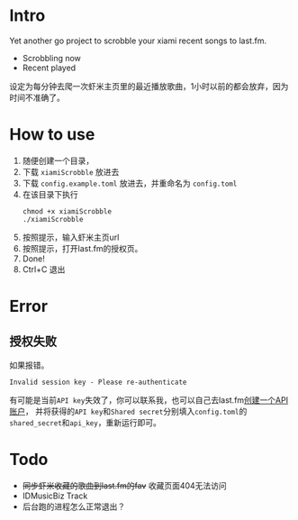 # Intro
Yet another go project to scrobble your xiami recent songs to last.fm.

- Scrobbling now
- Recent played

设定为每分钟去爬一次虾米主页里的最近播放歌曲，1小时以前的都会放弃，因为时间不准确了。

# How to use
1. 随便创建一个目录，
2. 下载 `xiamiScrobble` 放进去
3. 下载 `config.example.toml` 放进去，并重命名为 `config.toml`
4. 在该目录下执行
    ```
    chmod +x xiamiScrobble
    ./xiamiScrobble
    ```
5. 按照提示，输入虾米主页url
6. 按照提示，打开last.fm的授权页。
7. Done!
8. Ctrl+C 退出

# Error
## 授权失败
如果报错。
```
Invalid session key - Please re-authenticate
```
有可能是当前`API key`失效了，你可以联系我，也可以自己去last.fm[创建一个API账户](https://www.last.fm/api/account/create)，
并将获得的`API key`和`Shared secret`分别填入`config.toml`的`shared_secret`和`api_key`，重新运行即可。

# Todo
- ~~同步虾米收藏的歌曲到last.fm的fav~~ 收藏页面404无法访问
- IDMusicBiz Track
- 后台跑的进程怎么正常退出？

